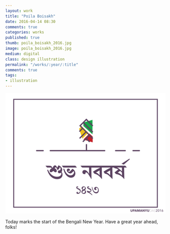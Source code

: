 ```yaml
---
layout: work
title: "Poila Boisakh"
date: 2016-04-14 08:30
comments: true
categories: works
published: true
thumb: poila_boisakh_2016.jpg
image: poila_boisakh_2016.jpg
medium: digital
class: design illustration
permalink: "/works/:year/:title"
comments: true
tags:
- illustration
---
```

<p>
  <div class="fotorama" data-keyboard="true" data-arrows="true" data-click="true" data-swipe="true" data-autoplay="false" data-loop="true">
      <img src="/images/works/poila_boisakh_2016.jpg" alt="Poila Boisakh">
  </div>
</p>

Today marks the start of the Bengali New Year. Have a great year ahead, folks!